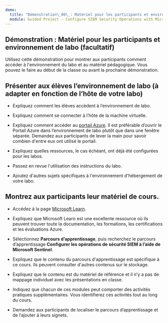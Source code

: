 ```yaml
---
demo:
  title: "Démonstration\_00\_: Matériel pour les participants et environnement de labo (ajuster)"
  module: Guided Project - Configure SIEM Security Operations with Microsoft Sentinel
---
```

## Démonstration : Matériel pour les participants et environnement de labo (facultatif)

Utilisez cette démonstration pour montrer aux participants comment accéder à l'environnement du labo et au matériel pédagogique. Vous pouvez le faire au début de la classe ou avant la prochaine démonstration. 

## Présenter aux élèves l’environnement de labo (à adapter en fonction de l’hôte de votre labo)

- Expliquez comment les élèves accèdent à l’environnement de labo. 

- Expliquez comment se connecter à l’hôte de la machine virtuelle.

- Expliquez comment accéder au [portail Azure](https://portal.azure.com). Il est préférable d’ouvrir le Portail Azure dans l’environnement de labo plutôt que dans une fenêtre séparée. Demandez aux participants de lever la main pour savoir combien d'entre eux ont utilisé le portail. 

- Expliquez quelles ressources, le cas échéant, ont déjà été configurées pour les labos.

- Passez en revue l'utilisation des instructions du labo. 

- Ajoutez d'autres sujets spécifiques à l'environnement d'hébergement de votre labo. 

## Montrez aux participants leur matériel de cours.

- Accédez à la page [Microsoft Learn](https://learn.microsoft.com).

- Expliquez que Microsoft Learn est une excellente ressource où ils peuvent trouver toute la documentation, les formations, les certifications et les évaluations Azure. 

- Sélectionnez **Parcours d’apprentissage**, puis recherchez le parcours d’apprentissage **Configurer les opérations de sécurité SIEM à l’aide de Microsoft Sentinel**.

- Expliquez que le contenu du parcours d'apprentissage est spécifique à ce cours. Ils peuvent consulter d'autres contenus sur le stockage.

- Expliquez que le contenu est du matériel de référence et il n’y a pas de mappage individuel avec les présentations en classe.

- Indiquez que chacun de ces modules peut comporter des activités pratiques supplémentaires. Vous identifierez ces activités tout au long du cours.

- Demandez aux participants de localiser le parcours d’apprentissage et de l’ajouter à leurs signets.
